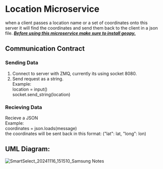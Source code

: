 # Location Microservice
when a client passes a location name or a set of coordinates onto this server it will find the coordinates and send them back to the client in a json file. <ins>**_Before using this microservice make sure to install geopy._**</ins>

## Communication Contract
### Sending Data
1. Connect to server with ZMQ, currently its using socket 8080.
2. Send request as a string.
</br>Example:
</br>location = input()
</br>socket.send_string(location)

### Recieving Data
Recieve a JSON
</br>Example:
</br>coordinates = json.loads(message)
</br>the coordinates will be sent back in this format: ("lat": lat, "long": lon)

## UML Diagram:
![SmartSelect_20241116_151510_Samsung Notes](https://github.com/user-attachments/assets/267e6cac-0923-4ee7-a94d-633ed1527c77)
